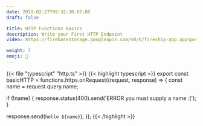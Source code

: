 ```yaml
---
date: 2019-02-27T09:32:30-07:00
draft: false

title: HTTP Functions Basics
description: Write your First HTTP Endpoint
video: https://firebasestorage.googleapis.com/v0/b/fireship-app.appspot.com/o/courses%2Fcloud-functions-master-course%2F2-httpbasic.mp4?alt=media&token=cfe63369-6430-4b26-a805-9148e0f13844

weight: 7
emoji: 📡
---
```


{{< file "typescript" "http.ts" >}}
{{< highlight typescript >}}
export const basicHTTP = functions.https.onRequest((request, response) => {
  const name = request.query.name;

  if (!name) {
    response.status(400).send('ERROR you must supply a name :(');
  }

  response.send(`hello ${name}`);
});
{{< /highlight >}}
